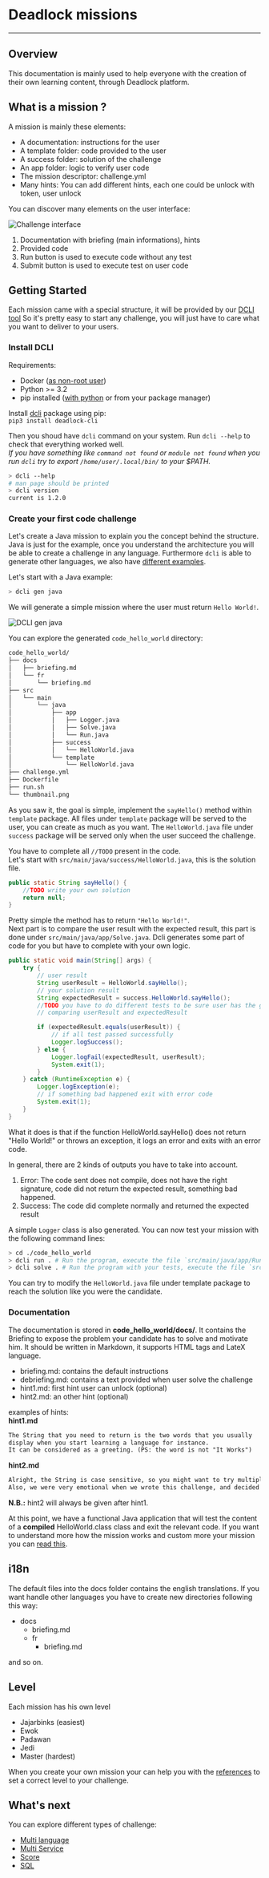 # Deadlock missions

---

## Overview

This documentation is mainly used to help everyone with the creation of their own learning content, through Deadlock platform.

## What is a mission ?
A mission is mainly these elements:

* A documentation: instructions for the user
* A template folder: code provided to the user
* A success folder: solution of the challenge
* An app folder: logic to verify user code
* The mission descriptor: challenge.yml
* Many hints: You can add different hints, each one could be unlock with token, user unlock 

You can discover many elements on the user interface:

![Challenge interface](img/challenge-interface.png)

1. Documentation with briefing (main informations), hints
2. Provided code
3. Run button is used to execute code without any test
4. Submit button is used to execute test on user code

## Getting Started
Each mission came with a special structure, it will be provided by our [DCLI tool](https://github.com/deadlock-resources/dcli)
So it's pretty easy to start any challenge, you will just have to care what you want to deliver to your users.

### Install DCLI
Requirements:

* Docker ([as non-root user](https://docs.docker.com/engine/install/linux-postinstall/#manage-docker-as-a-non-root-user))
* Python >= 3.2
* pip installed ([with python](https://pip.pypa.io/en/stable/installing/) or from your package manager)

Install [dcli](https://pypi.org/project/deadlock-cli/) package using pip:  
`pip3 install deadlock-cli`  


Then you shoud have `dcli` command on your system. Run `dcli --help` to check that everything worked well.  
*If you have something like `command not found` or `module not found` when you run `dcli` try to export `/home/user/.local/bin/` to your $PATH.*
```bash
> dcli --help
# man page should be printed
> dcli version
current is 1.2.0
```

### Create your first code challenge
Let's create a Java mission to explain you the concept behind the structure.
Java is just for the example, once you understand the architecture you will be 
able to create a challenge in any language. Furthermore `dcli` is able to generate 
other languages, we also have [different examples](https://github.com/deadlock-resources/challenge-examples).

Let's start with a Java example:  

```bash
> dcli gen java
```
We will generate a simple mission where the user must return `Hello World!`.

![DCLI gen java](img/dcli-gen-java.gif)

You can explore the generated `code_hello_world` directory:
```bash
code_hello_world/
├── docs
│   ├── briefing.md
│   └── fr
│       └── briefing.md
├── src
│   └── main
│       └── java
│           ├── app
│           │   ├── Logger.java
│           │   ├── Solve.java
│           │   └── Run.java
│           ├── success
│           │   └── HelloWorld.java
│           └── template
│               └── HelloWorld.java
├── challenge.yml
├── Dockerfile
├── run.sh
└── thumbnail.png

```

As you saw it, the goal is simple, implement the `sayHello()` method within `template` package.
All files under `template` package will be served to the user, you can create as much as you want.
The `HelloWorld.java` file under `success` package will be served only when the user succeed the challenge.

You have to complete all `//TODO` present in the code.  
Let's start with `src/main/java/success/HelloWorld.java`, this is the solution file.  
```java
public static String sayHello() {
    //TODO write your own solution
    return null;
}
```
Pretty simple the method has to return `"Hello World!"`.  
Next part is to compare the user result with the expected result, this part is done under `src/main/java/app/Solve.java`.
Dcli generates some part of code for you but have to complete with your own logic.
``` java
public static void main(String[] args) {
    try {
        // user result
        String userResult = HelloWorld.sayHello();
        // your solution result
        String expectedResult = success.HelloWorld.sayHello();
        //TODO you have to do different tests to be sure user has the good solution.
        // comparing userResult and expectedResult

        if (expectedResult.equals(userResult)) {
            // if all test passed successfully
            Logger.logSuccess();
        } else {
            Logger.logFail(expectedResult, userResult);
            System.exit(1);
        }
    } catch (RuntimeException e) {
        Logger.logException(e);
        // if something bad happened exit with error code
        System.exit(1);
    }
}
```
What it does is that if the function HelloWorld.sayHello() does not return "Hello World!" or throws an exception,
it logs an error and exits with an error code.

In general, there are 2 kinds of outputs you have to take into account.

1. Error: The code sent does not compile, does not have the right signature, code did not return the expected result, something bad happened.
2. Success: The code did complete normally and returned the expected result

A simple `Logger` class is also generated. You can now test your mission with the following command lines:
```Bash
> cd ./code_hello_world
> dcli run . # Run the program, execute the file `src/main/java/app/Run.java`
> dcli solve . # Run the program with your tests, execute the file `src/main/java/app/Solve.java`
```
You can try to modify the `HelloWorld.java` file under template package to reach the solution like you were the candidate.

### Documentation
The documentation is stored in **code_hello_world/docs/**.
It contains the Briefing to expose the problem your candidate has to solve and motivate him.
It should be written in Markdown, it supports HTML tags and LateX language.

* briefing.md: contains the default instructions
* debriefing.md: contains a text provided when user solve the challenge
* hint1.md: first hint user can unlock (optional)
* hint2.md: an other hint (optional)

examples of hints:  
**hint1.md**
```Markdown
The String that you need to return is the two words that you usually
display when you start learning a language for instance.
It can be considered as a greeting. (PS: the word is not "It Works")
```

**hint2.md**
```Markdown
Alright, the String is case sensitive, so you might want to try multiple cases.
Also, we were very emotional when we wrote this challenge, and decided to end the phrase with a "!"
```

**N.B.:** hint2 will always be given after hint1.

At this point, we have a functional Java application that will test the content of a **compiled** HelloWorld.class class and exit the relevant code.
If you want to understand more how the mission works and custom more your mission you can [read this](how-does-it-work.md).


## i18n
The default files into the docs folder contains the english translations.
If you want handle other languages you have to create new directories following this way:

* docs
    * briefing.md
    * fr
        * briefing.md

and so on.

## Level
Each mission has his own level

 - Jajarbinks (easiest)
 - Ewok
 - Padawan
 - Jedi
 - Master (hardest)  

When you create your own mission your can help you with the [references](./reference.md) to set a correct level
to your challenge.

## What's next
You can explore different types of challenge:

* [Multi language](challenge-types/metamorph.md)
* [Multi Service](challenge-types/multi-service.md)
* [Score](challenge-types/score.md)
* [SQL](challenge-types/sql.md)


